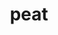 ---
category: 4-letters
denotation: null
name: peat
reference_link: https://www.etymonline.com/word/peat
root_language: null
root_name: null
title: peat
type: free
word_sums:
- respelling: peat
  sum: 'Peat + '
---